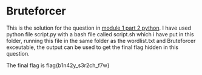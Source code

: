 # Bruteforcer

This is the solution for the question in [module 1 part 2 python](https://github.com/CSecIITB/module-1-python-GowthamS2021/tree/main/bruteforcer).
I have used python file script.py with a bash file called script.sh which i have put in this folder, running this file in the same folder as the wordlist.txt and
Bruteforcer exceutable, the output can be used to get the final flag hidden in this question.

The final flag is flag{b1n42y_s3r2ch_f7w}
